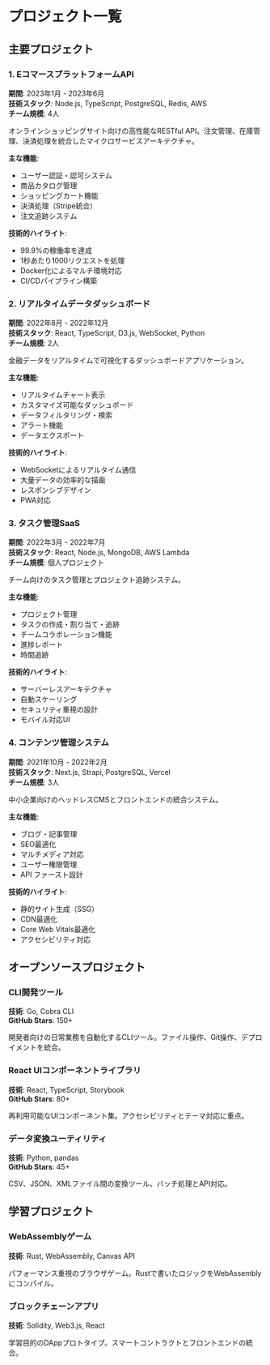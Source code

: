 # プロジェクト一覧

## 主要プロジェクト

### 1. EコマースプラットフォームAPI
**期間**: 2023年1月 - 2023年6月  
**技術スタック**: Node.js, TypeScript, PostgreSQL, Redis, AWS  
**チーム規模**: 4人  

オンラインショッピングサイト向けの高性能なRESTful API。注文管理、在庫管理、決済処理を統合したマイクロサービスアーキテクチャ。

**主な機能**:
- ユーザー認証・認可システム
- 商品カタログ管理
- ショッピングカート機能
- 決済処理（Stripe統合）
- 注文追跡システム

**技術的ハイライト**:
- 99.9%の稼働率を達成
- 1秒あたり1000リクエストを処理
- Docker化によるマルチ環境対応
- CI/CDパイプライン構築

### 2. リアルタイムデータダッシュボード
**期間**: 2022年8月 - 2022年12月  
**技術スタック**: React, TypeScript, D3.js, WebSocket, Python  
**チーム規模**: 2人  

金融データをリアルタイムで可視化するダッシュボードアプリケーション。

**主な機能**:
- リアルタイムチャート表示
- カスタマイズ可能なダッシュボード
- データフィルタリング・検索
- アラート機能
- データエクスポート

**技術的ハイライト**:
- WebSocketによるリアルタイム通信
- 大量データの効率的な描画
- レスポンシブデザイン
- PWA対応

### 3. タスク管理SaaS
**期間**: 2022年3月 - 2022年7月  
**技術スタック**: React, Node.js, MongoDB, AWS Lambda  
**チーム規模**: 個人プロジェクト  

チーム向けのタスク管理とプロジェクト追跡システム。

**主な機能**:
- プロジェクト管理
- タスクの作成・割り当て・追跡
- チームコラボレーション機能
- 進捗レポート
- 時間追跡

**技術的ハイライト**:
- サーバーレスアーキテクチャ
- 自動スケーリング
- セキュリティ重視の設計
- モバイル対応UI

### 4. コンテンツ管理システム
**期間**: 2021年10月 - 2022年2月  
**技術スタック**: Next.js, Strapi, PostgreSQL, Vercel  
**チーム規模**: 3人  

中小企業向けのヘッドレスCMSとフロントエンドの統合システム。

**主な機能**:
- ブログ・記事管理
- SEO最適化
- マルチメディア対応
- ユーザー権限管理
- API ファースト設計

**技術的ハイライト**:
- 静的サイト生成（SSG）
- CDN最適化
- Core Web Vitals最適化
- アクセシビリティ対応

## オープンソースプロジェクト

### CLI開発ツール
**技術**: Go, Cobra CLI  
**GitHub Stars**: 150+  

開発者向けの日常業務を自動化するCLIツール。ファイル操作、Git操作、デプロイメントを統合。

### React UIコンポーネントライブラリ
**技術**: React, TypeScript, Storybook  
**GitHub Stars**: 80+  

再利用可能なUIコンポーネント集。アクセシビリティとテーマ対応に重点。

### データ変換ユーティリティ
**技術**: Python, pandas  
**GitHub Stars**: 45+  

CSV、JSON、XMLファイル間の変換ツール。バッチ処理とAPI対応。

## 学習プロジェクト

### WebAssemblyゲーム
**技術**: Rust, WebAssembly, Canvas API  

パフォーマンス重視のブラウザゲーム。Rustで書いたロジックをWebAssemblyにコンパイル。

### ブロックチェーンアプリ
**技術**: Solidity, Web3.js, React  

学習目的のDAppプロトタイプ。スマートコントラクトとフロントエンドの統合。